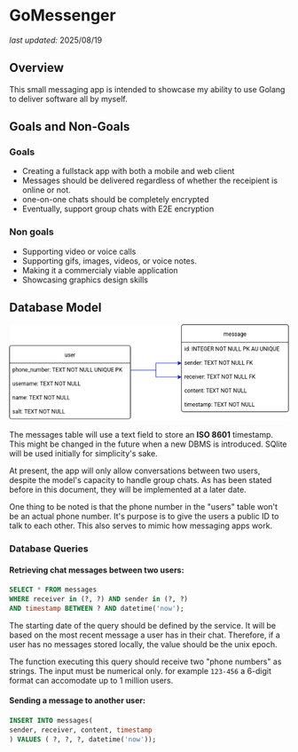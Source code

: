 # GoMessenger
*last updated:* 2025/08/19

## Overview
This small messaging app is intended to showcase my ability to use Golang to deliver software all by myself.

## Goals and Non-Goals
### Goals
* Creating a fullstack app with both a mobile and web client
* Messages should be delivered regardless of whether the receipient is online or not.
* one-on-one chats should be completely encrypted
* Eventually, support group chats with E2E encryption

### Non goals
* Supporting video or voice calls
* Supporting gifs, images, videos, or voice notes.
* Making it a commercialy viable application
* Showcasing graphics design skills

## Database Model
![](database.png)

The messages table will use a text field to store an **ISO 8601** timestamp. This might be changed in the future when a new DBMS is introduced. SQlite will be used initially for simplicity's sake.

At present, the app will only allow conversations between two users, despite the model's capacity to handle group chats. As has been stated before in this document, they will be implemented at a later date.

One thing to be noted is that the phone number in the "users" table won't be an actual phone number. It's purpose is to give the users a public ID to talk to each other. This also serves to mimic how messaging apps work.

### Database Queries
#### Retrieving chat messages between two users:
```sql
SELECT * FROM messages
WHERE receiver in (?, ?) AND sender in (?, ?)
AND timestamp BETWEEN ? AND datetime('now');
```

The starting date of the query should be defined by the service. It will be based on the most recent message a user has in their chat. Therefore, if a user has no messages stored locally, the value should be the unix epoch.

The function executing this query should receive two "phone numbers" as strings. The input must be numerical only. for example ```123-456``` a 6-digit format can accomodate up to 1 million users.

#### Sending a message to another user:
```sql
INSERT INTO messages(
sender, receiver, content, timestamp
) VALUES ( ?, ?, ?, datetime('now'));
```
